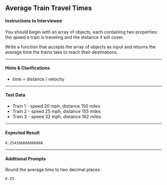 ## Average Train Travel Times

#### Instructions to Interviewee
You should begin with an array of objects, each containing two properties: the speed a train is traveling and the distance it will cover. 

Write a function that accepts the array of objects as input and returns the average time the trains take to reach their destinations. 

---
#### Hints & Clarifications
- time = distance / velocity

---
#### Test Data
- Train 1 - speed 20 mph, distance 150 miles
- Train 2 - speed 25 mph, distance 155 miles
- Train 3 - speed 32 mph, distance 162 miles

---
#### Expected Result
```
6.254166666666666
```

---
#### Additional Prompts
Round the average time to two decimal places. 
```
6.25
```
